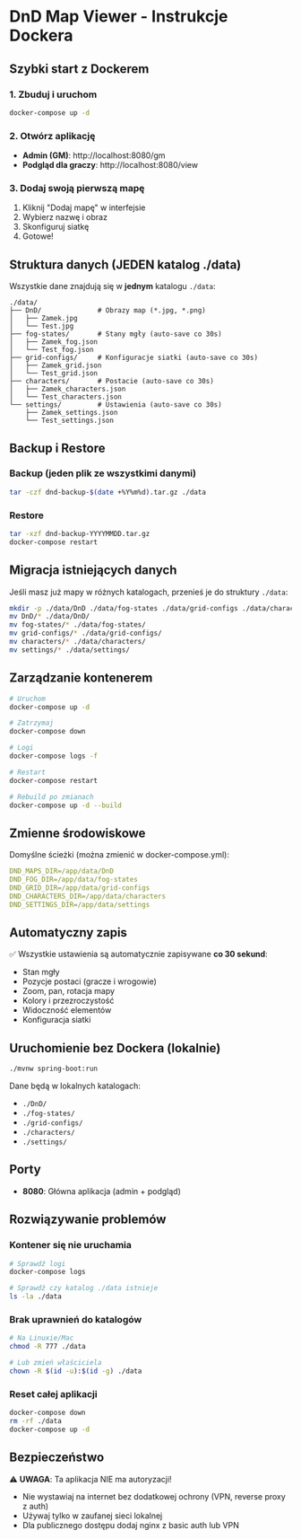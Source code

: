# DnD Map Viewer - Instrukcje Dockera

## Szybki start z Dockerem

### 1. Zbuduj i uruchom

```bash
docker-compose up -d
```

### 2. Otwórz aplikację

- **Admin (GM)**: http://localhost:8080/gm
- **Podgląd dla graczy**: http://localhost:8080/view

### 3. Dodaj swoją pierwszą mapę

1. Kliknij "Dodaj mapę" w interfejsie
2. Wybierz nazwę i obraz
3. Skonfiguruj siatkę
4. Gotowe!

## Struktura danych (JEDEN katalog ./data)

Wszystkie dane znajdują się w **jednym** katalogu `./data`:

```
./data/
├── DnD/              # Obrazy map (*.jpg, *.png)
│   ├── Zamek.jpg
│   └── Test.jpg
├── fog-states/       # Stany mgły (auto-save co 30s)
│   ├── Zamek_fog.json
│   └── Test_fog.json
├── grid-configs/     # Konfiguracje siatki (auto-save co 30s)
│   ├── Zamek_grid.json
│   └── Test_grid.json
├── characters/       # Postacie (auto-save co 30s)
│   ├── Zamek_characters.json
│   └── Test_characters.json
└── settings/         # Ustawienia (auto-save co 30s)
    ├── Zamek_settings.json
    └── Test_settings.json
```

## Backup i Restore

### Backup (jeden plik ze wszystkimi danymi)

```bash
tar -czf dnd-backup-$(date +%Y%m%d).tar.gz ./data
```

### Restore

```bash
tar -xzf dnd-backup-YYYYMMDD.tar.gz
docker-compose restart
```

## Migracja istniejących danych

Jeśli masz już mapy w różnych katalogach, przenieś je do struktury `./data`:

```bash
mkdir -p ./data/DnD ./data/fog-states ./data/grid-configs ./data/characters ./data/settings
mv DnD/* ./data/DnD/
mv fog-states/* ./data/fog-states/
mv grid-configs/* ./data/grid-configs/
mv characters/* ./data/characters/
mv settings/* ./data/settings/
```

## Zarządzanie kontenerem

```bash
# Uruchom
docker-compose up -d

# Zatrzymaj
docker-compose down

# Logi
docker-compose logs -f

# Restart
docker-compose restart

# Rebuild po zmianach
docker-compose up -d --build
```

## Zmienne środowiskowe

Domyślne ścieżki (można zmienić w docker-compose.yml):

```yaml
DND_MAPS_DIR=/app/data/DnD
DND_FOG_DIR=/app/data/fog-states
DND_GRID_DIR=/app/data/grid-configs
DND_CHARACTERS_DIR=/app/data/characters
DND_SETTINGS_DIR=/app/data/settings
```

## Automatyczny zapis

✅ Wszystkie ustawienia są automatycznie zapisywane **co 30 sekund**:
- Stan mgły
- Pozycje postaci (gracze i wrogowie)
- Zoom, pan, rotacja mapy
- Kolory i przezroczystość
- Widoczność elementów
- Konfiguracja siatki

## Uruchomienie bez Dockera (lokalnie)

```bash
./mvnw spring-boot:run
```

Dane będą w lokalnych katalogach:
- `./DnD/`
- `./fog-states/`
- `./grid-configs/`
- `./characters/`
- `./settings/`

## Porty

- **8080**: Główna aplikacja (admin + podgląd)

## Rozwiązywanie problemów

### Kontener się nie uruchamia

```bash
# Sprawdź logi
docker-compose logs

# Sprawdź czy katalog ./data istnieje
ls -la ./data
```

### Brak uprawnień do katalogów

```bash
# Na Linuxie/Mac
chmod -R 777 ./data

# Lub zmień właściciela
chown -R $(id -u):$(id -g) ./data
```

### Reset całej aplikacji

```bash
docker-compose down
rm -rf ./data
docker-compose up -d
```

## Bezpieczeństwo

⚠️ **UWAGA**: Ta aplikacja NIE ma autoryzacji!
- Nie wystawiaj na internet bez dodatkowej ochrony (VPN, reverse proxy z auth)
- Używaj tylko w zaufanej sieci lokalnej
- Dla publicznego dostępu dodaj nginx z basic auth lub VPN

